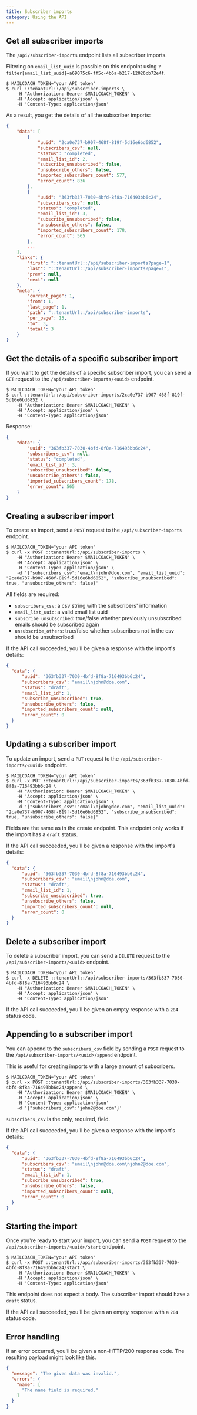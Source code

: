 ```yaml
---
title: Subscriber imports
category: Using the API
---
```


## Get all subscriber imports

The `/api/subscriber-imports` endpoint lists all subscriber imports.

Filtering on `email_list_uuid` is possible on this endpoint using `?filter[email_list_uuid]=a69075c6-ff5c-4b6a-b217-12026cb72e4f`.

```shell script
$ MAILCOACH_TOKEN="your API token"
$ curl ::tenantUrl::/api/subscriber-imports \
    -H "Authorization: Bearer $MAILCOACH_TOKEN" \
    -H 'Accept: application/json' \
    -H 'Content-Type: application/json'
```

As a result, you get the details of all the subscriber imports:

```json
{
    "data": [
        {
            "uuid": "2ca0e737-b907-468f-819f-5d16e6bd6852",
            "subscribers_csv": null,
            "status": "completed",
            "email_list_id": 2,
            "subscribe_unsubscribed": false,
            "unsubscribe_others": false,
            "imported_subscribers_count": 577,
            "error_count": 836
        },
        {
            "uuid": "363fb337-7030-4bfd-8f8a-716493bb6c24",
            "subscribers_csv": null,
            "status": "completed",
            "email_list_id": 3,
            "subscribe_unsubscribed": false,
            "unsubscribe_others": false,
            "imported_subscribers_count": 178,
            "error_count": 565
        },
        ...
    ],
    "links": {
        "first": "::tenantUrl::/api/subscriber-imports?page=1",
        "last": "::tenantUrl::/api/subscriber-imports?page=1",
        "prev": null,
        "next": null
    },
    "meta": {
        "current_page": 1,
        "from": 1,
        "last_page": 1,
        "path": "::tenantUrl::/api/subscriber-imports",
        "per_page": 15,
        "to": 3,
        "total": 3
    }
}
```

## Get the details of a specific subscriber import

If you want to get the details of a specific subscriber import, you can send a `GET` request to the `/api/subscriber-imports/<uuid>` endpoint.

```shell script
$ MAILCOACH_TOKEN="your API token"
$ curl ::tenantUrl::/api/subscriber-imports/2ca0e737-b907-468f-819f-5d16e6bd6852 \
    -H "Authorization: Bearer $MAILCOACH_TOKEN" \
    -H 'Accept: application/json' \
    -H 'Content-Type: application/json'
```

Response:

```json
{
    "data": {
        "uuid": "363fb337-7030-4bfd-8f8a-716493bb6c24",
        "subscribers_csv": null,
        "status": "completed",
        "email_list_id": 3,
        "subscribe_unsubscribed": false,
        "unsubscribe_others": false,
        "imported_subscribers_count": 178,
        "error_count": 565
    }
}
```

## Creating a subscriber import

To create an import, send a `POST` request to the `/api/subscriber-imports` endpoint.

```shell script
$ MAILCOACH_TOKEN="your API token"
$ curl -x POST ::tenantUrl::/api/subscriber-imports \
    -H "Authorization: Bearer $MAILCOACH_TOKEN" \
    -H 'Accept: application/json' \
    -H 'Content-Type: application/json' \
    -d '{"subscribers_csv":"email\njohn@doe.com", "email_list_uuid": "2ca0e737-b907-468f-819f-5d16e6bd6852", "subscribe_unsubscribed": true, "unsubscribe_others": false}'
```

All fields are required:

- `subscribers_csv`: a csv string with the subscribers' information
- `email_list_uuid`: a valid email list uuid
- `subscribe_unsubscribed`: true/false whether previously unsubscribed emails should be subscribed again
- `unsubscribe_others`: true/false whether subscribers not in the csv should be unsubscribed

If the API call succeeded, you'll be given a response with the import's details:

```json
{
  "data": {
      "uuid": "363fb337-7030-4bfd-8f8a-716493bb6c24",
      "subscribers_csv": "email\njohn@doe.com",
      "status": "draft",
      "email_list_id": 1,
      "subscribe_unsubscribed": true,
      "unsubscribe_others": false,
      "imported_subscribers_count": null,
      "error_count": 0
  }
}
```

## Updating a subscriber import

To update an import, send a `PUT` request to the `/api/subscriber-imports/<uuid>` endpoint.

```shell script
$ MAILCOACH_TOKEN="your API token"
$ curl -x PUT ::tenantUrl::/api/subscriber-imports/363fb337-7030-4bfd-8f8a-716493bb6c24 \
    -H "Authorization: Bearer $MAILCOACH_TOKEN" \
    -H 'Accept: application/json' \
    -H 'Content-Type: application/json' \
    -d '{"subscribers_csv":"email\njohn@doe.com", "email_list_uuid": "2ca0e737-b907-468f-819f-5d16e6bd6852", "subscribe_unsubscribed": true, "unsubscribe_others": false}'
```

Fields are the same as in the create endpoint. This endpoint only works if the import has a `draft` status.

If the API call succeeded, you'll be given a response with the import's details:

```json
{
  "data": {
      "uuid": "363fb337-7030-4bfd-8f8a-716493bb6c24",
      "subscribers_csv": "email\njohn@doe.com",
      "status": "draft",
      "email_list_id": 1,
      "subscribe_unsubscribed": true,
      "unsubscribe_others": false,
      "imported_subscribers_count": null,
      "error_count": 0
  }
}
```

## Delete a subscriber import

To delete a subscriber import, you can send a `DELETE` request to the `/api/subscriber-imports/<uuid>` endpoint.

```shell script
$ MAILCOACH_TOKEN="your API token"
$ curl -x DELETE ::tenantUrl::/api/subscriber-imports/363fb337-7030-4bfd-8f8a-716493bb6c24 \
    -H "Authorization: Bearer $MAILCOACH_TOKEN" \
    -H 'Accept: application/json' \
    -H 'Content-Type: application/json'
```

If the API call succeeded, you'll be given an empty response with a `204` status code.

## Appending to a subscriber import

You can append to the `subscribers_csv` field by sending a `POST` request to the `/api/subscriber-imports/<uuid>/append` endpoint.

This is useful for creating imports with a large amount of subscribers.

```shell script
$ MAILCOACH_TOKEN="your API token"
$ curl -x POST ::tenantUrl::/api/subscriber-imports/363fb337-7030-4bfd-8f8a-716493bb6c24/append \
    -H "Authorization: Bearer $MAILCOACH_TOKEN" \
    -H 'Accept: application/json' \
    -H 'Content-Type: application/json'
    -d '{"subscribers_csv":"john2@doe.com"}'
```

`subscribers_csv` is the only, required, field.

If the API call succeeded, you'll be given a response with the import's details:

```json
{
  "data": {
      "uuid": "363fb337-7030-4bfd-8f8a-716493bb6c24",
      "subscribers_csv": "email\njohn@doe.com\njohn2@doe.com",
      "status": "draft",
      "email_list_id": 1,
      "subscribe_unsubscribed": true,
      "unsubscribe_others": false,
      "imported_subscribers_count": null,
      "error_count": 0
  }
}
```

## Starting the import

Once you're ready to start your import, you can send a `POST` request to the `/api/subscriber-imports/<uuid>/start` endpoint.

```shell script
$ MAILCOACH_TOKEN="your API token"
$ curl -x POST ::tenantUrl::/api/subscriber-imports/363fb337-7030-4bfd-8f8a-716493bb6c24/start \
    -H "Authorization: Bearer $MAILCOACH_TOKEN" \
    -H 'Accept: application/json' \
    -H 'Content-Type: application/json'
```

This endpoint does not expect a body. The subscriber import should have a `draft` status.

If the API call succeeded, you'll be given an empty response with a `204` status code.

## Error handling

If an error occurred, you'll be given a non-HTTP/200 response code. The resulting payload might look like this.

```json
{
  "message": "The given data was invalid.",
  "errors": {
    "name": [
      "The name field is required."
    ]
  }
}
```
